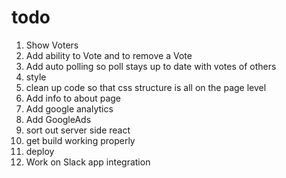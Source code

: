 # todo

1. Show Voters
2. Add ability to Vote and to remove a Vote
3. Add auto polling so poll stays up to date with votes of others
4. style
5. clean up code so that css structure is all on the page level
6. Add info to about page
7. Add google analytics
8. Add GoogleAds
9. sort out server side react
10. get build working properly
11. deploy
12. Work on Slack app integration
